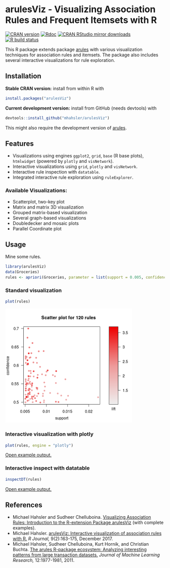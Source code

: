 # arulesViz - Visualizing Association Rules and Frequent Itemsets with R

[![CRAN version](https://www.r-pkg.org/badges/version/arulesViz)](https://cran.r-project.org/package=arulesViz)
[![Rdoc](https://www.rdocumentation.org/badges/version/arulesViz)](https://www.rdocumentation.org/packages/arulesViz) 
[![CRAN RStudio mirror downloads](https://cranlogs.r-pkg.org/badges/arulesViz)](https://cran.r-project.org/package=arulesViz)
[![R build status](https://github.com/mhahsler/arulesViz/workflows/R-CMD-check/badge.svg)](https://github.com/mhahsler/arulesViz/actions)

This R package 
extends package [arules](https://github.com/mhahsler/arules) with various visualization techniques for association rules and itemsets. The package also includes several interactive visualizations for rule exploration.

## Installation

__Stable CRAN version:__ install from within R with
```R
install.packages("arulesViz")
```
__Current development version:__ install from GitHub (needs devtools) with
```R 
devtools::install_github("mhahsler/arulesViz")
```
This might also require the development version of [arules](https://github.com/mhahsler/arules).

## Features
* Visualizations using engines `ggplot2`, `grid`, `base` (R base plots), `htmlwidget` (powered by `plotly` and `visNetwork`). 
* Interactive visualizations using `grid`, `plotly` and `visNetwork`.
* Interactive rule inspection with `datatable`.
* Integrated interactive rule exploration using `ruleExplorer`. 

### Available Visualizations:

* Scatterplot, two-key plot
* Matrix and matrix 3D visualization
* Grouped matrix-based visualization
* Several graph-based visualizations
* Doubledecker and mosaic plots
* Parallel Coordinate plot

## Usage 

Mine some rules.
```R
library(arulesViz)
data(Groceries)
rules <- apriori(Groceries, parameter = list(support = 0.005, confidence = 0.5))
```

### Standard visualization
```R
plot(rules)
```

![Scatter plot](https://raw.githubusercontent.com/mhahsler/arulesViz/master/README/plot.png)

### Interactive visualization with plotly
```R
plot(rules, engine = "plotly")
```

[Open example output.](https://mhahsler.github.io/arulesViz/README/plotly_arules.html)


### Interactive inspect with datatable
```R
inspectDT(rules)
```

[Open example output.](https://mhahsler.github.io/arulesViz/README/inspectDT.html)

## References

* Michael Hahsler and Sudheer Chelluboina. [Visualizing Association Rules: Introduction 
to the R-extension Package arulesViz](https://cran.r-project.org/package=arulesViz/vignettes/arulesViz.pdf) (with complete examples). 
* Michael Hahsler. [arulesViz: Interactive visualization of association rules with R.](https://journal.r-project.org/archive/2017/RJ-2017-047/RJ-2017-047.pdf) _R Journal,_ 9(2):163-175, December 2017.
* Michael Hahsler, Sudheer Chelluboina, Kurt Hornik, and Christian Buchta. [The arules R-package ecosystem: Analyzing interesting patterns from large transaction datasets.](https://jmlr.csail.mit.edu/papers/v12/hahsler11a.html) _Journal of Machine Learning Research,_ 12:1977-1981, 2011.



